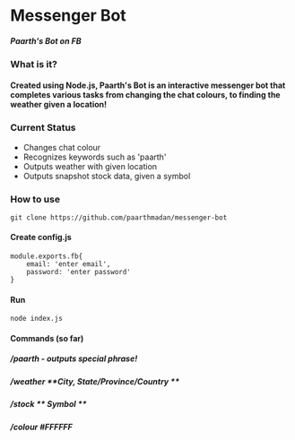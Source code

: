 # Messenger Bot 
#### *Paarth's Bot on FB*

### What is it?
#### Created using Node.js, Paarth's Bot is an interactive messenger bot that completes various tasks from changing the chat colours, to finding the weather given a location! 
### Current Status
- Changes chat colour
- Recognizes keywords such as 'paarth'
- Outputs weather with given location
- Outputs snapshot stock data, given a symbol

### How to use
```
git clone https://github.com/paarthmadan/messenger-bot
```
#### Create config.js
```
module.exports.fb{
    email: 'enter email',
    password: 'enter password'
}
```

#### Run

```
node index.js
```

#### Commands (so far)
##### /paarth - outputs special phrase!
##### /weather **City, State/Province/Country **
##### /stock ** Symbol **
##### /colour #FFFFFF